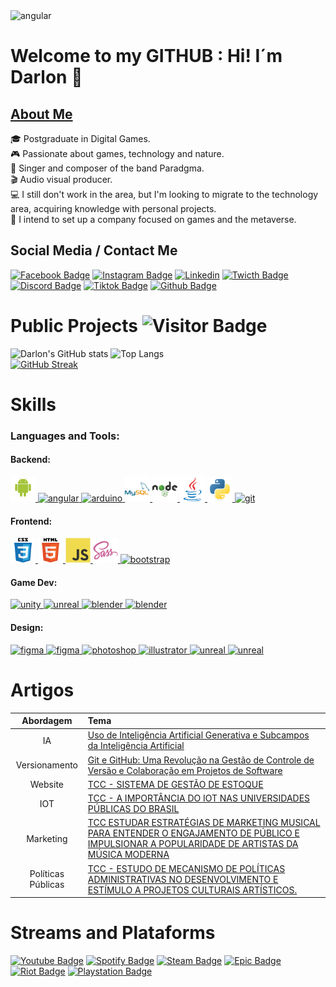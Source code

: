 <img src="https://mir-s3-cdn-cf.behance.net/project_modules/fs/631cf1106153511.5f8936068499e.gif" alt="angular" width="1620" height="400"/>

#  Welcome to my GITHUB : Hi! I´m Darlon 👋

## [About Me](https://github.com/darlonqueiroz)

🎓 Postgraduate in Digital Games. </br>
🎮 Passionate about games, technology and nature.</br>
🎤 Singer and composer of the band Paradgma.</br>
🎬 Audio visual producer.</br>
💻 I still don't work in the area, but I'm looking to migrate to the technology area, acquiring knowledge with personal projects.</br>
🏢 I intend to set up a company focused on games and the metaverse.

## Social Media / Contact Me


[![Facebook Badge](https://img.shields.io/badge/Facebook-1877F2?style=for-the-badge&logo=facebook&logoColor=white)](https://www.facebook.com/darlon.paradgma/)
[![Instagram Badge](https://img.shields.io/badge/Instagram-E4405F?style=for-the-badge&logo=instagram&logoColor=white)](https://www.instagram.com/paradgma_rapstar/)
[![Linkedin](    https://img.shields.io/badge/LinkedIn-0077B5?style=for-the-badge&logo=linkedin&logoColor=white)](https://www.linkedin.com/in/darlon-queiroz-paradgma-12097713b/)
[![Twicth Badge](https://img.shields.io/badge/Twitch-9146FF?style=for-the-badge&logo=twitch&logoColor=white)](https://www.twitch.tv/paradgma_rapstar)
[![Discord Badge](https://img.shields.io/badge/Discord-7289DA?style=for-the-badge&logo=discord&logoColor=white)](darlon5247)
[![Tiktok Badge](https://img.shields.io/badge/TikTok-000000?style=for-the-badge&logo=tiktok&logoColor=white)](https://www.twitch.tv/paradgma_rapstar)
[![Github Badge](https://img.shields.io/badge/GitHub-100000?style=for-the-badge&logo=github&logoColor=white)](https://github.com/darlonqueiroz)</br>

# Public Projects ![Visitor Badge](https://visitor-badge.laobi.icu/badge?page_id=darlonqueiroz&theme=gotham)
![Darlon's GitHub stats](https://github-readme-stats.vercel.app/api?username=darlonqueiroz&show_icons=true&theme=tokyonight)
![Top Langs](https://github-readme-stats.vercel.app/api/top-langs/?username=darlonqueiroz&layout=compact&theme=gotham)  
[![GitHub Streak](https://streak-stats.demolab.com/?user=darlonqueiroz&theme=shadow-red&background=080808&border=666666&dates=faebd7)](https://git.io/streak-stats)  


# Skills
<h3 align="left">Languages and Tools:</h3>
<h4 align="left">Backend:</h4>
<p align="left"> <a href="https://developer.android.com" target="_blank" rel="noreferrer"> <img src="https://raw.githubusercontent.com/devicons/devicon/master/icons/android/android-original-wordmark.svg" alt="android" width="40" height="40"/> </a> 
<a href="https://angular.io" target="_blank" rel="noreferrer"> <img src="https://angular.io/assets/images/logos/angular/angular.svg" alt="angular" width="40" height="40"/> </a> 
<a href="https://www.arduino.cc/" target="_blank" rel="noreferrer"> <img src="https://cdn.worldvectorlogo.com/logos/arduino-1.svg" alt="arduino" width="40" height="40"/> </a> 
 <a href="https://www.mysql.com/" target="_blank" rel="noreferrer"> <img src="https://raw.githubusercontent.com/devicons/devicon/master/icons/mysql/mysql-original-wordmark.svg" alt="mysql" width="40" height="40"/> </a> 
<a href="https://nodejs.org" target="_blank" rel="noreferrer"> <img src="https://raw.githubusercontent.com/devicons/devicon/master/icons/nodejs/nodejs-original-wordmark.svg" alt="nodejs" width="40" height="40"/> </a> 
<a href="https://www.java.com" target="_blank" rel="noreferrer"> <img src="https://raw.githubusercontent.com/devicons/devicon/master/icons/java/java-original.svg" alt="java" width="40" height="40"/> </a> 
<a href="https://www.python.org" target="_blank" rel="noreferrer"> <img src="https://raw.githubusercontent.com/devicons/devicon/master/icons/python/python-original.svg" alt="python" width="40" height="40"/> </a> 
<a href="https://git-scm.com/" target="_blank" rel="noreferrer"> <img src="https://www.vectorlogo.zone/logos/git-scm/git-scm-icon.svg" alt="git" width="40" height="40"/> </a> 

<h4 align="left">Frontend:</h4>
<a href="https://www.w3schools.com/css/" target="_blank" rel="noreferrer"> <img src="https://raw.githubusercontent.com/devicons/devicon/master/icons/css3/css3-original-wordmark.svg" alt="css3" width="40" height="40"/> </a> 
<a href="https://www.w3.org/html/" target="_blank" rel="noreferrer"> <img src="https://raw.githubusercontent.com/devicons/devicon/master/icons/html5/html5-original-wordmark.svg" alt="html5" width="40" height="40"/> </a> 
<a href="https://developer.mozilla.org/en-US/docs/Web/JavaScript" target="_blank" rel="noreferrer"> <img src="https://raw.githubusercontent.com/devicons/devicon/master/icons/javascript/javascript-original.svg" alt="javascript" width="40" height="40"/> </a>
<a href="https://sass-lang.com" target="_blank" rel="noreferrer"> <img src="https://raw.githubusercontent.com/devicons/devicon/master/icons/sass/sass-original.svg" alt="sass" width="40" height="40"/> </a> 
<a href="https://getbootstrap.com" target="_blank" rel="noreferrer"> <img src="https://cdn.jsdelivr.net/gh/devicons/devicon@latest/icons/bootstrap/bootstrap-original-wordmark.svg"  alt="bootstrap" width="40" height="40"/> </a> 

<h4 align="left">Game Dev: </h4> 

<a href="https://unity.com/" target="_blank" rel="noreferrer"> <img src="https://www.vectorlogo.zone/logos/unity3d/unity3d-icon.svg" alt="unity" width="40" height="40"/> </a> <a href="https://unrealengine.com/" target="_blank" rel="noreferrer"> <img src="https://raw.githubusercontent.com/kenangundogan/fontisto/036b7eca71aab1bef8e6a0518f7329f13ed62f6b/icons/svg/brand/unreal-engine.svg" alt="unreal" width="40" height="40"/> </a> 
<a href="https://godotengine.org/" target="_blank" rel="noreferrer"> <img src="https://cdn.jsdelivr.net/gh/devicons/devicon@latest/icons/godot/godot-original.svg"  alt="blender" width="40" height="40"/> </a> 
<a href="https://www.blender.org/" target="_blank" rel="noreferrer"> <img src="https://download.blender.org/branding/community/blender_community_badge_white.svg" alt="blender" width="40" height="40"/> </a> 

<h4 align="left">Design:</h4>

<a href="https://www.figma.com/" target="_blank" rel="noreferrer"> <img src="https://www.vectorlogo.zone/logos/figma/figma-icon.svg" alt="figma" width="40" height="40"/> </a> 
<a href="https://inkscape.org/pt-br/" target="_blank" rel="noreferrer"> <img src="https://cdn.jsdelivr.net/gh/devicons/devicon@latest/icons/inkscape/inkscape-original.svg" alt="figma" width="40" height="40"/> </a> 
<a href="https://www.photoshop.com/en" target="_blank" rel="noreferrer"> <img src="https://cdn.jsdelivr.net/gh/devicons/devicon@latest/icons/photoshop/photoshop-original.svg"  alt="photoshop" width="40" height="40"/> </a> 
<a href="https://www.adobe.com/in/products/illustrator.html" target="_blank" rel="noreferrer"> <img src="https://www.vectorlogo.zone/logos/adobe_illustrator/adobe_illustrator-icon.svg" alt="illustrator" width="40" height="40"/> </a> 
<a href="https://www.adobe.com/in/products/aftereffect.html" target="_blank" rel="noreferrer"> <img src="https://cdn.jsdelivr.net/gh/devicons/devicon@latest/icons/aftereffects/aftereffects-original.svg"  alt="unreal" width="40" height="40"/> </a> 
<a href="https://www.adobe.com/in/products/premiere.html" target="_blank" rel="noreferrer"> <img src="https://cdn.jsdelivr.net/gh/devicons/devicon@latest/icons/premierepro/premierepro-original.svg"  alt="unreal" width="40" height="40"/> </a> 
</p>

# Artigos
|Abordagem| Tema |
| :---: | :--- |
|IA | [Uso de Inteligência Artificial Generativa e Subcampos da Inteligência Artificial](https://web.dio.me/articles/uso-de-inteligencia-artificial-generativa-e-subcampos-da-inteligencia-artificial?back=%2Farticles&page=1&order=oldest)|
|Versionamento | [Git e GitHub: Uma Revolução na Gestão de Controle de Versão e Colaboração em Projetos de Software](https://web.dio.me/articles/git-e-github-uma-revolucao-na-gestao-de-controle-de-versao-e-colaboracao-em-projetos-de-software?back=%2Farticles&page=1&order=oldest)|
| Website | [TCC - SISTEMA DE GESTÃO DE ESTOQUE](https://drive.google.com/file/d/1S0DZXFBBRxz5RBClipry3m09z6Ulmg2I/view?usp=drive_link)  |
| IOT  | [TCC - A IMPORTÂNCIA DO IOT NAS UNIVERSIDADES PÚBLICAS DO BRASIL](https://drive.google.com/file/d/11NZd7e0KB0SjfEnLEDpeBa8KHZuvzr_E/view?usp=drive_link)|
| Marketing  | [TCC ESTUDAR ESTRATÉGIAS DE MARKETING MUSICAL PARA ENTENDER O ENGAJAMENTO DE PÚBLICO E IMPULSIONAR A POPULARIDADE DE ARTISTAS DA MÚSICA MODERNA](https://drive.google.com/file/d/1CHjDgAjMuxrMu9f_dHNLbY0wETFfasxA/view?usp=drive_link)|
| Políticas Públicas  | [TCC - ESTUDO DE MECANISMO DE POLÍTICAS ADMINISTRATIVAS NO DESENVOLVIMENTO E ESTÍMULO A PROJETOS CULTURAIS ARTÍSTICOS.](https://drive.google.com/file/d/1O7dRXKCvKa3BowKCxDbje8H8cgnfNTfZ/view?usp=drive_link)


# Streams and Plataforms
[![Youtube Badge](https://img.shields.io/badge/YouTube-FF0000?style=for-the-badge&logo=youtube&logoColor=white)](https://www.youtube.com/@ParadgmaTV/videos)
[![Spotify Badge](https://img.shields.io/badge/Spotify-1ED760?&style=for-the-badge&logo=spotify&logoColor=white)]()
[![Steam Badge](    https://img.shields.io/badge/Steam-000000?style=for-the-badge&logo=steam&logoColor=white)](https://steamcommunity.com/id/darlonqueiroz/)
[![ Epic Badge](https://img.shields.io/badge/Epic%20Games-313131?style=for-the-badge&logo=Epic%20Games&logoColor=white)]()
[![Riot Badge](https://img.shields.io/badge/Riot_Games-D32936?style=for-the-badge&logo=riot-games&logoColor=white)]()
[![Playstation Badge](https://img.shields.io/badge/PlayStation-003791?style=for-the-badge&logo=playstation&logoColor=white)]()




